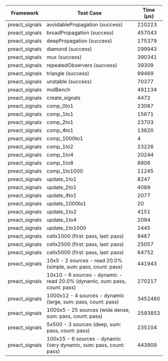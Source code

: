 | Framework | Test Case | Time (μs) |
| --- | --- | --- |
| preact_signals | avoidablePropagation (success) | 210223 |
| preact_signals | broadPropagation (success) | 457043 |
| preact_signals | deepPropagation (success) | 175379 |
| preact_signals | diamond (success) | 299943 |
| preact_signals | mux (success) | 390341 |
| preact_signals | repeatedObservers (success) | 39309 |
| preact_signals | triangle (success) | 99469 |
| preact_signals | unstable (success) | 70377 |
| preact_signals | molBench | 491134 |
| preact_signals | create_signals | 4472 |
| preact_signals | comp_0to1 | 23087 |
| preact_signals | comp_1to1 | 15671 |
| preact_signals | comp_2to1 | 23703 |
| preact_signals | comp_4to1 | 13620 |
| preact_signals | comp_1000to1 | 4 |
| preact_signals | comp_1to2 | 23226 |
| preact_signals | comp_1to4 | 20244 |
| preact_signals | comp_1to8 | 8806 |
| preact_signals | comp_1to1000 | 11245 |
| preact_signals | update_1to1 | 8247 |
| preact_signals | update_2to1 | 4089 |
| preact_signals | update_4to1 | 2077 |
| preact_signals | update_1000to1 | 20 |
| preact_signals | update_1to2 | 4151 |
| preact_signals | update_1to4 | 2094 |
| preact_signals | update_1to1000 | 2445 |
| preact_signals | cellx1000 (first: pass, last: pass) | 9487 |
| preact_signals | cellx2500 (first: pass, last: pass) | 25057 |
| preact_signals | cellx5000 (first: pass, last: pass) | 64752 |
| preact_signals | 10x5 - 2 sources - read 20.0% (simple, sum: pass, count: pass) | 441943 |
| preact_signals | 10x10 - 6 sources - dynamic - read 20.0% (dynamic, sum: pass, count: pass) | 270217 |
| preact_signals | 1000x12 - 4 sources - dynamic (large, sum: pass, count: pass) | 3452460 |
| preact_signals | 1000x5 - 25 sources (wide dense, sum: pass, count: pass) | 2593853 |
| preact_signals | 5x500 - 3 sources (deep, sum: pass, count: pass) | 235104 |
| preact_signals | 100x15 - 6 sources - dynamic (very dynamic, sum: pass, count: pass) | 443909 |
